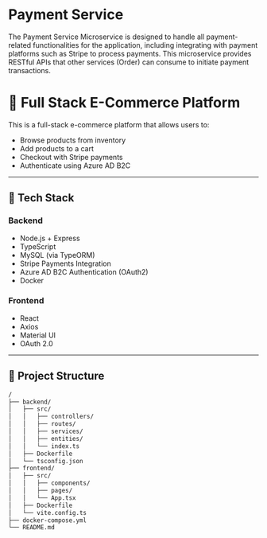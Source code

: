 # Payment Service

The Payment Service Microservice is designed to handle all payment-related functionalities for the application, including integrating with payment platforms such as Stripe to process payments. This microservice provides RESTful APIs that other services (Order) can consume to initiate payment transactions.

# 🛒 Full Stack E-Commerce Platform

This is a full-stack e-commerce platform that allows users to:

- Browse products from inventory
- Add products to a cart
- Checkout with Stripe payments
- Authenticate using Azure AD B2C

---

## 🧱 Tech Stack

### Backend

- Node.js + Express
- TypeScript
- MySQL (via TypeORM)
- Stripe Payments Integration
- Azure AD B2C Authentication (OAuth2)
- Docker

### Frontend

- React
- Axios
- Material UI
- OAuth 2.0

---

## 📁 Project Structure

```bash
/
├── backend/
│   ├── src/
│   │   ├── controllers/
│   │   ├── routes/
│   │   ├── services/
│   │   ├── entities/
│   │   └── index.ts
│   ├── Dockerfile
│   └── tsconfig.json
├── frontend/
│   ├── src/
│   │   ├── components/
│   │   ├── pages/
│   │   └── App.tsx
│   ├── Dockerfile
│   └── vite.config.ts
├── docker-compose.yml
└── README.md

```
